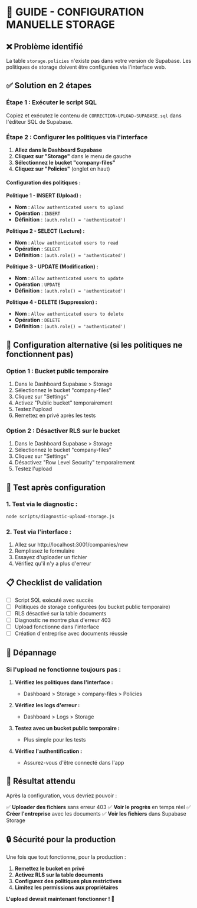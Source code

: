 # 🔧 GUIDE - CONFIGURATION MANUELLE STORAGE

## ❌ Problème identifié

La table `storage.policies` n'existe pas dans votre version de Supabase. Les politiques de storage doivent être configurées via l'interface web.

## ✅ Solution en 2 étapes

### **Étape 1 : Exécuter le script SQL**

Copiez et exécutez le contenu de `CORRECTION-UPLOAD-SUPABASE.sql` dans l'éditeur SQL de Supabase.

### **Étape 2 : Configurer les politiques via l'interface**

1. **Allez dans le Dashboard Supabase**
2. **Cliquez sur "Storage"** dans le menu de gauche
3. **Sélectionnez le bucket "company-files"**
4. **Cliquez sur "Policies"** (onglet en haut)

#### **Configuration des politiques :**

**Politique 1 - INSERT (Upload) :**
- **Nom** : `Allow authenticated users to upload`
- **Opération** : `INSERT`
- **Définition** : `(auth.role() = 'authenticated')`

**Politique 2 - SELECT (Lecture) :**
- **Nom** : `Allow authenticated users to read`
- **Opération** : `SELECT`
- **Définition** : `(auth.role() = 'authenticated')`

**Politique 3 - UPDATE (Modification) :**
- **Nom** : `Allow authenticated users to update`
- **Opération** : `UPDATE`
- **Définition** : `(auth.role() = 'authenticated')`

**Politique 4 - DELETE (Suppression) :**
- **Nom** : `Allow authenticated users to delete`
- **Opération** : `DELETE`
- **Définition** : `(auth.role() = 'authenticated')`

## 🔧 Configuration alternative (si les politiques ne fonctionnent pas)

### **Option 1 : Bucket public temporaire**

1. Dans le Dashboard Supabase > Storage
2. Sélectionnez le bucket "company-files"
3. Cliquez sur "Settings"
4. Activez "Public bucket" temporairement
5. Testez l'upload
6. Remettez en privé après les tests

### **Option 2 : Désactiver RLS sur le bucket**

1. Dans le Dashboard Supabase > Storage
2. Sélectionnez le bucket "company-files"
3. Cliquez sur "Settings"
4. Désactivez "Row Level Security" temporairement
5. Testez l'upload

## 🧪 Test après configuration

### **1. Test via le diagnostic :**
```bash
node scripts/diagnostic-upload-storage.js
```

### **2. Test via l'interface :**
1. Allez sur http://localhost:3001/companies/new
2. Remplissez le formulaire
3. Essayez d'uploader un fichier
4. Vérifiez qu'il n'y a plus d'erreur

## 📋 Checklist de validation

- [ ] Script SQL exécuté avec succès
- [ ] Politiques de storage configurées (ou bucket public temporaire)
- [ ] RLS désactivé sur la table documents
- [ ] Diagnostic ne montre plus d'erreur 403
- [ ] Upload fonctionne dans l'interface
- [ ] Création d'entreprise avec documents réussie

## 🐛 Dépannage

### **Si l'upload ne fonctionne toujours pas :**

1. **Vérifiez les politiques dans l'interface :**
   - Dashboard > Storage > company-files > Policies

2. **Vérifiez les logs d'erreur :**
   - Dashboard > Logs > Storage

3. **Testez avec un bucket public temporaire :**
   - Plus simple pour les tests

4. **Vérifiez l'authentification :**
   - Assurez-vous d'être connecté dans l'app

## 🎯 Résultat attendu

Après la configuration, vous devriez pouvoir :

✅ **Uploader des fichiers** sans erreur 403
✅ **Voir le progrès** en temps réel
✅ **Créer l'entreprise** avec les documents
✅ **Voir les fichiers** dans Supabase Storage

## 🔒 Sécurité pour la production

Une fois que tout fonctionne, pour la production :

1. **Remettez le bucket en privé**
2. **Activez RLS sur la table documents**
3. **Configurez des politiques plus restrictives**
4. **Limitez les permissions aux propriétaires**

**L'upload devrait maintenant fonctionner ! 🎉** 